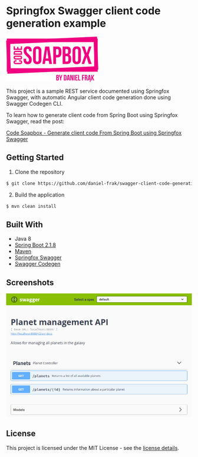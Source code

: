 # Springfox Swagger client code generation example

![Code Soapbox logo](readme-images/logo.png)

This project is a sample REST service documented using Springfox Swagger, 
with automatic Angular client code generation done using Swagger Codegen CLI.

To learn how to generate client code from Spring Boot using Springfox Swagger, read the post:

[Code Soapbox - Generate client code From Spring Boot using Springfox Swagger](https://code.danielfrak.com/generate-client-code-from-spring-boot-using-swagger/)

## Getting Started

1. Clone the repository
```bash
$ git clone https://github.com/daniel-frak/swagger-client-code-generation.git
```

2. Build the application
```bash
$ mvn clean install
```

## Built With

* Java 8
* [Spring Boot 2.1.8](https://start.spring.io/)
* [Maven](https://maven.apache.org/)
* [Springfox Swagger](https://springfox.github.io/springfox/)
* [Swagger Codegen](https://swagger.io/tools/swagger-codegen/)

## Screenshots
![Swagger UI documentation](readme-images/screenshot.png)

## License

This project is licensed under the MIT License - see the [license details](https://opensource.org/licenses/MIT).